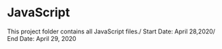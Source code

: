 # JavaScript
This project folder contains all JavaScript files./
Start Date: April 28,2020/
End Date: April 29, 2020